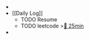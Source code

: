 -
- [[Daily Log]]
	- TODO Resume
	- TODO leetcode >[🍅 25min](#agenda-pomo://?t=f-1692458279115-1500)
-